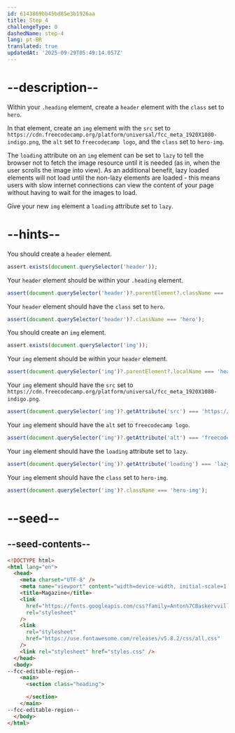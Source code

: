 ```yaml
---
id: 6143869bb45bd85e3b1926aa
title: Step 4
challengeType: 0
dashedName: step-4
lang: pt-BR
translated: true
updatedAt: '2025-09-29T05:49:14.057Z'
---
```


# --description--

Within your `.heading` element, create a `header` element with the `class` set to `hero`.

In that element, create an `img` element with the `src` set to `https://cdn.freecodecamp.org/platform/universal/fcc_meta_1920X1080-indigo.png`, the `alt` set to `freecodecamp logo`, and the `class` set to `hero-img`.

The `loading` attribute on an `img` element can be set to `lazy` to tell the browser not to fetch the image resource until it is needed (as in, when the user scrolls the image into view). As an additional benefit, lazy loaded elements will not load until the non-lazy elements are loaded - this means users with slow internet connections can view the content of your page without having to wait for the images to load.

Give your new `img` element a `loading` attribute set to `lazy`.

# --hints--

You should create a `header` element.

```js
assert.exists(document.querySelector('header'));
```

Your `header` element should be within your `.heading` element.

```js
assert(document.querySelector('header')?.parentElement?.className === 'heading');
```

Your `header` element should have the `class` set to `hero`.

```js
assert(document.querySelector('header')?.className === 'hero');
```

You should create an `img` element.

```js
assert.exists(document.querySelector('img'));
```

Your `img` element should be within your `header` element.

```js
assert(document.querySelector('img')?.parentElement?.localName === 'header');
```

Your `img` element should have the `src` set to `https://cdn.freecodecamp.org/platform/universal/fcc_meta_1920X1080-indigo.png`.

```js
assert(document.querySelector('img')?.getAttribute('src') === 'https://cdn.freecodecamp.org/platform/universal/fcc_meta_1920X1080-indigo.png');
```

Your `img` element should have the `alt` set to `freecodecamp logo`.

```js
assert(document.querySelector('img')?.getAttribute('alt') === 'freecodecamp logo');
```

Your `img` element should have the `loading` attribute set to `lazy`.

```js
assert(document.querySelector('img')?.getAttribute('loading') === 'lazy');
```

Your `img` element should have the `class` set to `hero-img`.

```js
assert(document.querySelector('img')?.className === 'hero-img');
```

# --seed--

## --seed-contents--

```html
<!DOCTYPE html>
<html lang="en">
  <head>
    <meta charset="UTF-8" />
    <meta name="viewport" content="width=device-width, initial-scale=1.0" />
    <title>Magazine</title>
    <link
      href="https://fonts.googleapis.com/css?family=Anton%7CBaskervville%7CRaleway&display=swap"
      rel="stylesheet"
    />
    <link
      rel="stylesheet"
      href="https://use.fontawesome.com/releases/v5.8.2/css/all.css"
    />
    <link rel="stylesheet" href="styles.css" />
  </head>
  <body>
--fcc-editable-region--
    <main>
      <section class="heading">

      </section>
    </main>
--fcc-editable-region--
  </body>
</html>
```

```css

```
